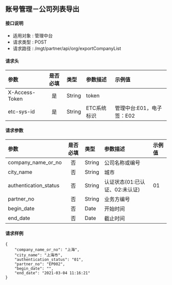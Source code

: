 ## 账号管理－公司列表导出

#### 接口说明

* 适用对象 : 管理中台
* 请求类型 : POST
* 请求路径 : /mgt/partner/api/org/exportCompanyList

#### 请求头
| 参数           | 是否必填 | 类型   | 参数描述    | 示例值                    |
| :------------- | :------: | :----- | :---------- | :------------------------ |
| X-Access-Token |    是    | String | token       |                           |
| etc-sys-id     |    是    | String | ETC系统标识 | 管理中台:E01，电子签：E02 |

#### 请求参数

| 参数                  | 是否必填 | 类型   | 参数描述                       | 示例值 |
| :-------------------- | :------: | :----- | :----------------------------- | :----- |
| company_name_or_no    |    否    | String | 公司名称或编号                 |        |
| city_name             |    否    | String | 城市                           |        |
| authentication_status |    否    | String | 认证状态(01:已认证、02:未认证) | 01     |
| partner_no            |    否    | String | 业务方编号                     |        |
| begin_date            |    否    | Date   | 开始时间                       |        |
| end_date              |    否    | Date   | 截止时间                       |        |

#### 请求样例

```
{
    "company_name_or_no": "上海",
    "city_name": "上海市",
    "authentication_status": "01",
    "partner_no": "EP002",
    "begin_date": "",
    "end_date": "2021-03-04 11:16:21"
}
```

